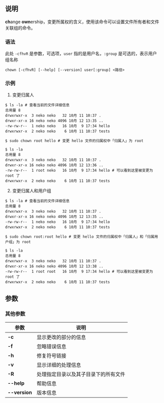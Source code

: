 ## 说明

**ch**ange **own**ership，变更所属权的含义，使用该命令可以设置文件所有者和文件关联组的命令。

### 语法

此处 `-cfhvR` 是参数，可选项，`user` 指的是用户名，`:group` 是可选的，表示用户组名称

```shell
chown [-cfhvR] [--help] [--version] user[:group] <路径>
```

### 示例

1. 变更归属人

```shell
$ ls -la # 查看当前的文件详细信息
总用量 8
drwxrwxr-x  3 neko neko   32 10月 11 10:37 .
drwxr-xr-x 16 neko neko 4096 10月 12 13:35 ..
-rw-rw-r--  1 neko neko   16 10月  9 17:34 hello
drwxrwxr-x  2 neko neko    6 10月 11 10:37 tests

$ sudo chown root hello # 变更 hello 文件的归属权中「归属人」为 root

$ ls -la
总用量 8
drwxrwxr-x  3 neko neko   32 10月 11 10:37 .
drwxr-xr-x 16 neko neko 4096 10月 12 13:36 ..
-rw-rw-r--  1 root neko   16 10月  9 17:34 hello # 可以看到这里被变更为 root 了
drwxrwxr-x  2 neko neko    6 10月 11 10:37 tests
```

2. 变更归属人和用户组

```shell
$ ls -la # 查看当前的文件详细信息
总用量 8
drwxrwxr-x  3 neko neko   32 10月 11 10:37 .
drwxr-xr-x 16 neko neko 4096 10月 12 13:35 ..
-rw-rw-r--  1 neko neko   16 10月  9 17:34 hello
drwxrwxr-x  2 neko neko    6 10月 11 10:37 tests

$ sudo chown root:root hello # 变更 hello 文件的归属权中「归属人」和「归属用户组」为 root

$ ls -la
总用量 8
drwxrwxr-x  3 neko neko   32 10月 11 10:37 .
drwxr-xr-x 16 neko neko 4096 10月 12 13:38 ..
-rw-rw-r--  1 root root   16 10月  9 17:34 hello # 可以看到这里被变更为 root 了
drwxrwxr-x  2 neko neko    6 10月 11 10:37 tests
```

## 参数

### 其他参数

| 参数          | 说明                                 |
| ------------- | ------------------------------------ |
| **-c**        | 显示更改的部分的信息                 |
| **-f**        | 忽略错误信息                         |
| **-h**        | 修复符号链接                         |
| **-v**        | 显示详细的处理信息                   |
| **-R**        | 处理指定目录以及其子目录下的所有文件 |
| **--help**    | 帮助信息                             |
| **--version** | 版本信息                             |

